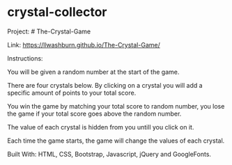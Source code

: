 # crystal-collector

Project: # The-Crystal-Game

Link: https://llwashburn.github.io/The-Crystal-Game/

Instructions:

You will be given a random number at the start of the game.

There are four crystals below. By clicking on a crystal you will add a specific amount of points to your total score.

You win the game by matching your total score to random number, you lose the game if your total score goes above the random number.

The value of each crystal is hidden from you untill you click on it.

Each time the game starts, the game will change the values of each crystal.


Built With: HTML, CSS, Bootstrap, Javascript, jQuery and GoogleFonts.

